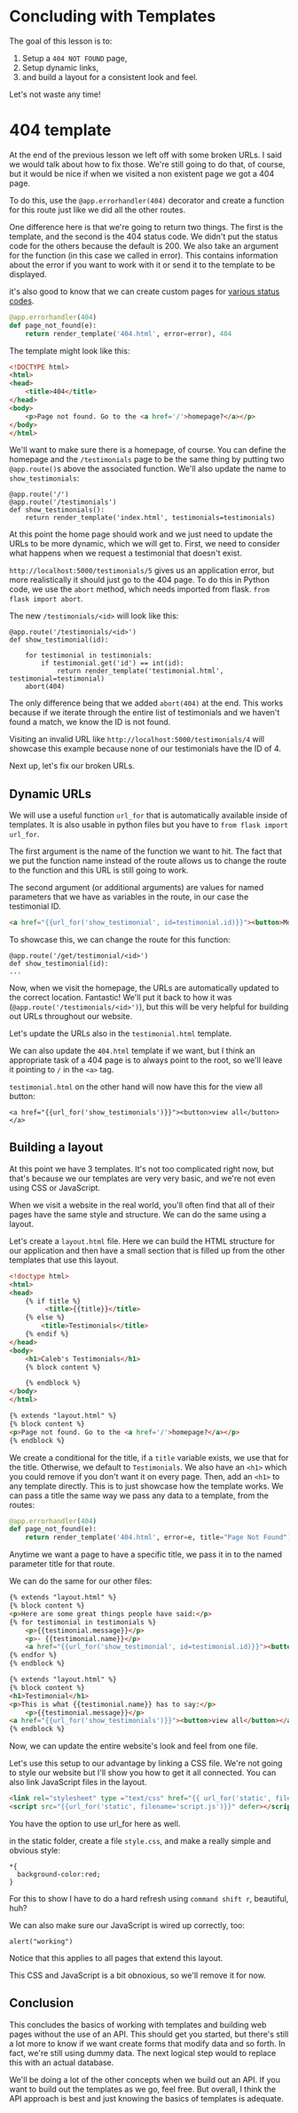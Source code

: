 # Concluding with Templates

The goal of this lesson is to:

1. Setup a ```404 NOT FOUND``` page,
1. Setup dynamic links,
1. and build a layout for a consistent look and feel.

Let's not waste any time!

# 404 template

At the end of the previous lesson we left off with some broken URLs. I said we would talk about how to fix those. We're still going to do that, of course, but it would be nice if when we visited a non existent page we got a 404 page.

To do this, use the ```@app.errorhandler(404)``` decorator and create a function for this route just like we did all the other routes.

One difference here is that we're going to return two things. The first is the template, and the second is the 404 status code. We didn't put the status code for the others because the default is 200. We also take an argument for the function (in this case we called in error). This contains information about the error if you want to work with it or send it to the template to be displayed.

it's also good to know that we can create custom pages for [various status codes](https://flask.palletsprojects.com/en/1.1.x/patterns/errorpages/).

```python
@app.errorhandler(404)
def page_not_found(e):
    return render_template('404.html', error=error), 404
```

The template might look like this:

```html
<!DOCTYPE html>
<html>
<head>
    <title>404</title>
</head>
<body>
    <p>Page not found. Go to the <a href='/'>homepage?</a></p>
</body>
</html>
```

We'll want to make sure there is a homepage, of course. You can define the homepage and the ```/testimonials``` page to be the same thing by putting two ```@app.route()```s above the associated function. We'll also update the name to ```show_testimonials```:

```python3
@app.route('/')
@app.route('/testimonials')
def show_testimonials():
    return render_template('index.html', testimonials=testimonials)
```

At this point the home page should work and we just need to update the URLs to be more dynamic, which we will get to. First, we need to consider what happens when we request a testimonial that doesn't exist.

```http://localhost:5000/testimonials/5``` gives us an application error, but more realistically it should just go to the 404 page. To do this in Python code, we use the ```abort``` method, which needs imported from flask. ```from flask import abort```.

The new ```/testimonials/<id>``` will look like this:

```
@app.route('/testimonials/<id>')
def show_testimonial(id):

    for testimonial in testimonials:
        if testimonial.get('id') == int(id):
            return render_template('testimonial.html', testimonial=testimonial)
    abort(404)
```

The only difference being that we added ```abort(404)``` at the end. This works because if we iterate through the entire list of testimonials and we haven't found a match, we know the ID is not found.

Visiting an invalid URL like ```http://localhost:5000/testimonials/4``` will showcase this example because none of our testimonials have the ID of 4.

Next up, let's fix our broken URLs.

## Dynamic URLs

We will use a useful function ```url_for``` that is automatically available inside of templates. It is also usable in python files but you have to ```from flask import url_for```.

The first argument is the name of the function we want to hit. The fact that we put the function name instead of the route allows us to change the route to the function and this URL is still going to work.

The second argument (or additional arguments) are values for named parameters that we have as variables in the route, in our case the testimonial ID.

```html
<a href="{{url_for('show_testimonial', id=testimonial.id)}}"><button>More info</button></a>```
```

To showcase this, we can change the route for this function:

```python3
@app.route('/get/testimonial/<id>')
def show_testimonial(id):
...
```
Now, when we visit the homepage, the URLs are automatically updated to the correct location. Fantastic! We'll put it back to how it was (```@app.route('/testimonials/<id>')```), but this will be very helpful for building out URLs throughout our website.

Let's update the URLs also in the ```testimonial.html``` template.

We can also update the ```404.html``` template if we want, but I think an appropriate task of a 404 page is to always point to the root, so we'll leave it pointing to ```/``` in the ```<a>``` tag.

```testimonial.html``` on the other hand will now have this for the view all button:

```
<a href="{{url_for('show_testimonials')}}"><button>view all</button></a>
```

## Building a layout

At this point we have 3 templates. It's not too complicated right now, but that's because we our templates are very very basic, and we're not even using CSS or JavaScript.

When we visit a website in the real world, you'll often find that all of their pages have the same style and structure. We can do the same using a layout.

Let's create a ```layout.html``` file. Here we can build the HTML structure for our application and then have a small section that is filled up from the other templates that use this layout.

```html
<!doctype html>
<html>
<head>
    {% if title %}
         <title>{{title}}</title>
    {% else %}
        <title>Testimonials</title>
    {% endif %}
</head>
<body>
    <h1>Caleb's Testimonials</h1>
    {% block content %}

    {% endblock %}
</body>
</html>
```

```html
{% extends "layout.html" %}
{% block content %}
<p>Page not found. Go to the <a href='/'>homepage?</a></p>
{% endblock %}
```

We create a conditional for the title, if a ```title``` variable exists, we use that for the title. Otherwise, we default to ```Testimonials```. We also have an ```<h1>``` which you could remove if you don't want it on every page. Then, add an ```<h1>``` to any template directly. This is to just showcase how the template works. We can pass a title the same way we pass any data to a template, from the routes:

```python
@app.errorhandler(404)
def page_not_found(e):
    return render_template('404.html', error=e, title="Page Not Found"), 404
```
Anytime we want a page to have a specific title, we pass it in to the named parameter title for that route.

We can do the same for our other files:

```html
{% extends "layout.html" %}
{% block content %}
<p>Here are some great things people have said:</p>
{% for testimonial in testimonials %}
    <p>{{testimonial.message}}</p>
    <p>- {{testimonial.name}}</p>
    <a href="{{url_for('show_testimonial', id=testimonial.id)}}"><button>More info</button></a>
{% endfor %}
{% endblock %}
```

```html
{% extends "layout.html" %}
{% block content %}
<h1>Testimonial</h1>
<p>This is what {{testimonial.name}} has to say:</p>
    <p>{{testimonial.message}}</p>
<a href="{{url_for('show_testimonials')}}"><button>view all</button></a>
{% endblock %}
```

Now, we can update the entire website's look and feel from one file.

Let's use this setup to our advantage by linking a CSS file. We're not going to style our website but I'll show you how to get it all connected. You can also link JavaScript files in the layout.

```html
<link rel="stylesheet" type ="text/css" href="{{ url_for('static', filename='style.css')}}"/>
<script src="{{url_for('static', filename='script.js')}}" defer></script>
```

You have the option to use url_for here as well.

in the static folder, create a file ```style.css```, and make a really simple and obvious style:
```
*{
  background-color:red;
}
```

For this to show I have to do a hard refresh using ```command shift r```, beautiful, huh?

We can also make sure our JavaScript is wired up correctly, too:
```
alert("working")
```

Notice that this applies to all pages that extend this layout.

This CSS and JavaScript is a bit obnoxious, so we'll remove it for now.

## Conclusion

This concludes the basics of working with templates and building web pages without the use of an API. This should get you started, but there's still a lot more to know if we want create forms that modify data and so forth. In fact, we're still using dummy data. The next logical step would to replace this with an actual database.

We'll be doing a lot of the other concepts when we build out an API. If you want to build out the templates as we go, feel free. But overall, I think the API approach is best and just knowing the basics of templates is adequate.
